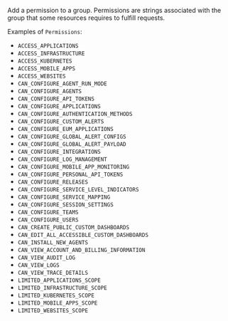 Add a permission to a group. Permissions are strings associated with the group that some resources requires to fulfill requests.

Examples of `Permissions`:

- `ACCESS_APPLICATIONS`
- `ACCESS_INFRASTRUCTURE`
- `ACCESS_KUBERNETES`
- `ACCESS_MOBILE_APPS`
- `ACCESS_WEBSITES`
- `CAN_CONFIGURE_AGENT_RUN_MODE`
- `CAN_CONFIGURE_AGENTS`
- `CAN_CONFIGURE_API_TOKENS`
- `CAN_CONFIGURE_APPLICATIONS`
- `CAN_CONFIGURE_AUTHENTICATION_METHODS`
- `CAN_CONFIGURE_CUSTOM_ALERTS`
- `CAN_CONFIGURE_EUM_APPLICATIONS`
- `CAN_CONFIGURE_GLOBAL_ALERT_CONFIGS`
- `CAN_CONFIGURE_GLOBAL_ALERT_PAYLOAD`
- `CAN_CONFIGURE_INTEGRATIONS`
- `CAN_CONFIGURE_LOG_MANAGEMENT`
- `CAN_CONFIGURE_MOBILE_APP_MONITORING`
- `CAN_CONFIGURE_PERSONAL_API_TOKENS`
- `CAN_CONFIGURE_RELEASES`
- `CAN_CONFIGURE_SERVICE_LEVEL_INDICATORS`
- `CAN_CONFIGURE_SERVICE_MAPPING`
- `CAN_CONFIGURE_SESSION_SETTINGS`
- `CAN_CONFIGURE_TEAMS`
- `CAN_CONFIGURE_USERS`
- `CAN_CREATE_PUBLIC_CUSTOM_DASHBOARDS`
- `CAN_EDIT_ALL_ACCESSIBLE_CUSTOM_DASHBOARDS`
- `CAN_INSTALL_NEW_AGENTS`
- `CAN_VIEW_ACCOUNT_AND_BILLING_INFORMATION`
- `CAN_VIEW_AUDIT_LOG`
- `CAN_VIEW_LOGS`
- `CAN_VIEW_TRACE_DETAILS`
- `LIMITED_APPLICATIONS_SCOPE`
- `LIMITED_INFRASTRUCTURE_SCOPE`
- `LIMITED_KUBERNETES_SCOPE`
- `LIMITED_MOBILE_APPS_SCOPE`
- `LIMITED_WEBSITES_SCOPE`
